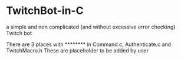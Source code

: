 # TwitchBot-in-C
a simple and non complicated (and without excessive error checking) Twitch bot 

There are 3 places with ******** in Command.c, Authenticate.c and TwitchMacro.h
These are placeholder to be added by user
